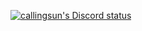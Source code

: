 [![callingsun's Discord status](https://dsc-readme.tsuni.dev/api/user/619430755071819776?theme=nitroDark&primaryColor=8180ff&accentColor=fe80c0&width=512)](https://github.com/TetraTsunami/discord-github-preview)
